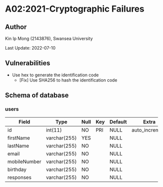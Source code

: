 # A02:2021-Cryptographic Failures

## Author

Kin Ip Mong (2143876), Swansea University

Last Update: 2022-07-10

## Vulnerabilities

- Use hex to generate the identification code
    - [Fix] Use SHA256 to hash the identification code

## Schema of database

### users

| Field        | Type         | Null | Key | Default | Extra          |
|--------------|--------------|------|-----|---------|----------------|
| id           | int(11)      | NO   | PRI | NULL    | auto_increment |
| firstName    | varchar(255) | YES  |     | NULL    |                |
| lastName     | varchar(255) | NO   |     | NULL    |                |
| email        | varchar(255) | NO   |     | NULL    |                |
| mobileNumber | varchar(255) | NO   |     | NULL    |                |
| birthday     | varchar(255) | NO   |     | NULL    |                |
| responses    | varchar(255) | NO   |     | NULL    |                |